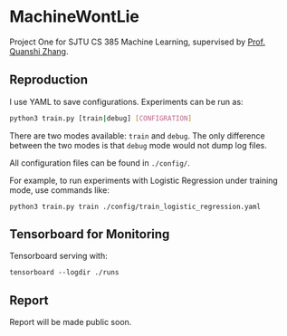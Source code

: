 # MachineWontLie

Project One for SJTU CS 385 Machine Learning, supervised by [Prof. Quanshi Zhang](http://qszhang.com/).

## Reproduction

I use YAML to save configurations. Experiments can be run as:

```bash
python3 train.py [train|debug] [CONFIGRATION]
```

There are two modes available: `train` and `debug`. The only difference between the two modes is that `debug` mode would not dump log files.

All configuration files can be found in `./config/`.

For example, to run experiments with Logistic Regression under training mode, use commands like:

```shell
python3 train.py train ./config/train_logistic_regression.yaml
```

## Tensorboard for Monitoring

Tensorboard serving with:

```shell
tensorboard --logdir ./runs
```

## Report

Report will be made public soon.